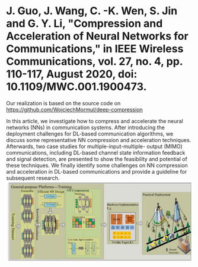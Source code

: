 # J. Guo, J. Wang, C. -K. Wen, S. Jin and G. Y. Li, "Compression and Acceleration of Neural Networks for Communications," in IEEE Wireless Communications, vol. 27, no. 4, pp. 110-117, August 2020, doi: 10.1109/MWC.001.1900473.

Our realization is based on the source code on https://github.com/WojciechMormul/deep-compression

 In this article, we investigate how to compress and accelerate the neural networks (NNs) in communication systems. After introducing the deployment challenges for DL-based communication algorithms, we discuss some representative NN compression and acceleration techniques. Afterwards, two case studies for multiple-input-multiple- output (MIMO) communications, including DL-based channel state information feedback and signal detection, are presented to show the feasibility and potential of these techniques. We finally identify some challenges on NN compression and acceleration in DL-based communications and provide a guideline for subsequent research.
 ![image](https://github.com/gjjustc/Compression-and-Acceleration-of-Neural-Networks-for-Communications/blob/main/NNcompression.png)
